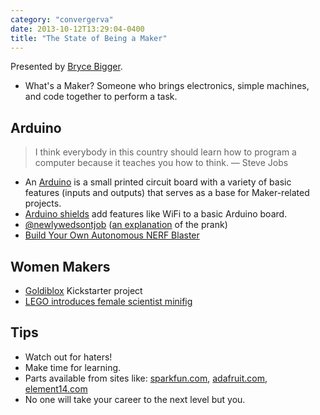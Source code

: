 ```yaml
---
category: "convergerva"
date: 2013-10-12T13:29:04-0400
title: "The State of Being a Maker"
---
```


Presented by [Bryce Bigger](http://thebiggerdesign.com/).

- What's a Maker? Someone who brings electronics, simple machines, and code together to perform a task.

## Arduino

> I think everybody in this country should learn how to program a computer because it teaches you how to think. — Steve Jobs

- An [Arduino](http://www.arduino.cc/) is a small printed circuit board with a variety of basic features (inputs and outputs) that serves as a base for Maker-related projects.
- [Arduino shields](http://arduino.cc/en/Main/ArduinoShields) add features like WiFi to a basic Arduino board.
- [@newlywedsontjob](https://twitter.com/newlywedsontjob) ([an explanation](http://www.iamstaggered.com/headline/the-final-word-from-anonbestman-and-newlywedsontjob/) of the prank)
- [Build Your Own Autonomous NERF Blaster](http://autonerfblaster.com/)


## Women Makers

- [Goldiblox](http://www.goldieblox.com/) Kickstarter project
- [LEGO introduces female scientist minifig](http://minifigures.lego.com/en-us/Bios/Scientist.aspx)


## Tips

- Watch out for haters!
- Make time for learning.
- Parts available from sites like: [sparkfun.com](https://www.sparkfun.com/), [adafruit.com](http://www.adafruit.com/), [element14.com](http://www.element14.com/)
- No one will take your career to the next level but you.
